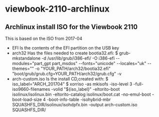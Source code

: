 # viewbook-2110-archlinux
## Archlinux install ISO for the Viewbook 2110 
This is based on the ISO from 2017-04
- EFI 
Is the contents of the EFI partition on the USB key
- arch32 
Has the files needed to create bootia32.efi:
$ grub-mkstandalone -d /usr/lib/grub/i386-efi/ -O i386-efi --modules="part_gpt part_msdos" --fonts="unicode" --locales="uk" --themes="" -o  "YOUR_PATH/arch32/bootia32.efi" "boot/grub/grub.cfg=YOUR_PATH/arch32/grub.cfg" -v
- arch-custom.iso
Is the install CD,created with:
$ iso_label="ARCH_201704"
$ xorriso -as mkisofs -iso-level 3 -full-iso9660-filenames -volid "${iso_label}" -eltorito-boot isolinux/isolinux.bin -eltorito-catalog isolinux/boot.cat -no-emul-boot -boot-load-size 4 -boot-info-table  -isohybrid-mbr SQUASHFS_DIR/isolinux/isohdpfx.bin  -output arch-custom.iso SQUASHFS_DIR/
